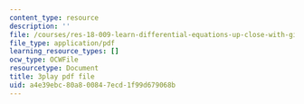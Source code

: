 ```yaml
---
content_type: resource
description: ''
file: /courses/res-18-009-learn-differential-equations-up-close-with-gilbert-strang-and-cleve-moler-fall-2015/a4e39ebc80a800847ecd1f99d679068b_o93axeQJqJ8.pdf
file_type: application/pdf
learning_resource_types: []
ocw_type: OCWFile
resourcetype: Document
title: 3play pdf file
uid: a4e39ebc-80a8-0084-7ecd-1f99d679068b
---
```

